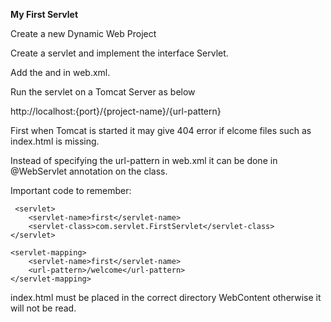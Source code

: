 **My First Servlet**

Create a new Dynamic Web Project

Create a servlet and implement the interface Servlet.

Add the <servlet> and <servlet-mapping> in web.xml.

Run the servlet on a Tomcat Server as below

http://localhost:{port}/{project-name}/{url-pattern}

First when Tomcat is started it may give 404 error if elcome files such as index.html is missing.

Instead of specifying the url-pattern in web.xml it can be done in @WebServlet annotation on the class.

Important code to remember:

	 <servlet>
		<servlet-name>first</servlet-name>
		<servlet-class>com.servlet.FirstServlet</servlet-class>
	</servlet>

	<servlet-mapping>
		<servlet-name>first</servlet-name>
		<url-pattern>/welcome</url-pattern>
	</servlet-mapping>
	
index.html must be placed in the correct directory WebContent otherwise it will not be read.